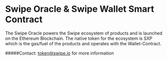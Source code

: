 # Swipe Oracle & Swipe Wallet Smart Contract
The Swipe Oracle powers the Swipe ecosystem of products and is launched on the Ethereum Blockchain. The native token for the ecosystem is SXP which is the gas/fuel of the products and operates with the Wallet-Contract. 

#####Contact: token@swipe.io for more information
